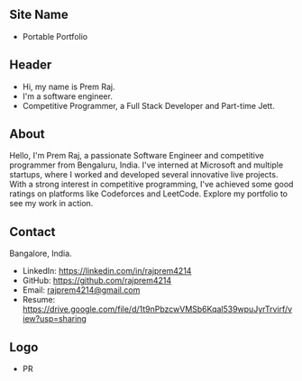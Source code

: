 ## Site Name
- Portable Portfolio

## Header
- Hi, my name is Prem Raj. 
- I'm a software engineer.
- Competitive Programmer, a Full Stack Developer and Part-time Jett.

## About
Hello, I'm Prem Raj, a passionate Software Engineer and competitive programmer from Bengaluru, India. I've interned at Microsoft and multiple startups, where I worked and developed several innovative live projects. With a strong interest in competitive programming, I've achieved some good ratings on platforms like Codeforces and LeetCode. Explore my portfolio to see my work in action.

## Contact
Bangalore, India.
- LinkedIn: https://linkedin.com/in/rajprem4214
- GitHub: https://github.com/rajprem4214
- Email: rajprem4214@gmail.com
- Resume: https://drive.google.com/file/d/1t9nPbzcwVMSb6Kqal539wpuJyrTrvirf/view?usp=sharing

## Logo
- PR